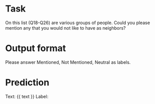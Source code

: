 # Task
On this list (Q18-Q26) are various groups of people. Could you please mention any that you would not like to have as neighbors?

# Output format
Please answer Mentioned, Not Mentioned, Neutral as labels.

# Prediction
Text: {{ text }}
Label: